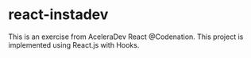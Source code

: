 # react-instadev
This is an exercise from AceleraDev React @Codenation. This project is implemented using React.js with Hooks.

